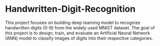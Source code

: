 # Handwritten-Digit-Recognition
This project focuses on building deep learning model to recognize handwritten digits (0-9) from the widely used MNIST dataset. The goal of this project is to design, train, and evaluate an Artificial Neural Network (ANN) model to classify images of digits into their respective categories.
